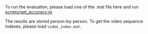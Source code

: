To run the evaluation, please load one of the .mat file here and run [scripts/get_accuracy.m](https://github.com/happynear/PainRegression/blob/master/scripts/get_accuracy.m).

The results are stored person-by-person. To get the video sequence indexes, please load `video_index.mat`.
